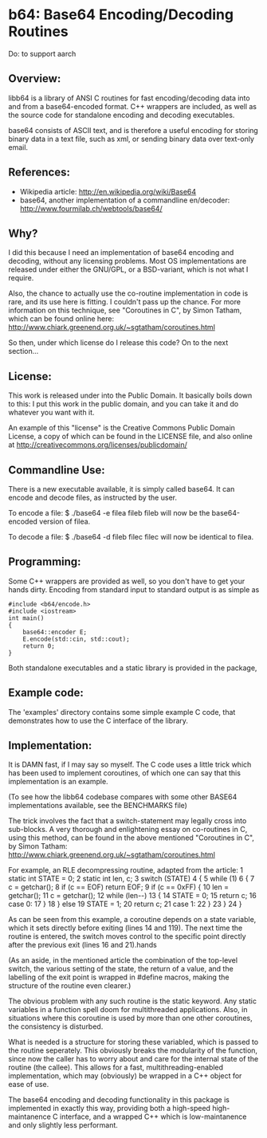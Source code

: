 b64: Base64 Encoding/Decoding Routines
======================================

Do:
to support aarch

Overview:
--------
libb64 is a library of ANSI C routines for fast encoding/decoding data into and
from a base64-encoded format. C++ wrappers are included, as well as the source
code for standalone encoding and decoding executables.

base64 consists of ASCII text, and is therefore a useful encoding for storing 
binary data in a text file, such as xml, or sending binary data over text-only
email.

References:
----------
* Wikipedia article:
	http://en.wikipedia.org/wiki/Base64
* base64, another implementation of a commandline en/decoder:
	http://www.fourmilab.ch/webtools/base64/

Why?
---
I did this because I need an implementation of base64 encoding and decoding,
without any licensing problems. Most OS implementations are released under
either the GNU/GPL, or a BSD-variant, which is not what I require.

Also, the chance to actually use the co-routine implementation in code is rare,
and its use here is fitting. I couldn't pass up the chance.
For more information on this technique, see "Coroutines in C", by Simon Tatham,
which can be found online here: 
http://www.chiark.greenend.org.uk/~sgtatham/coroutines.html

So then, under which license do I release this code? On to the next section...

License:
-------
This work is released under into the Public Domain.
It basically boils down to this: I put this work in the public domain, and you
can take it and do whatever you want with it.

An example of this "license" is the Creative Commons Public Domain License, a
copy of which can be found in the LICENSE file, and also online at
http://creativecommons.org/licenses/publicdomain/

Commandline Use:
---------------
There is a new executable available, it is simply called base64.
It can encode and decode files, as instructed by the user.

To encode a file:
$ ./base64 -e filea fileb
fileb will now be the base64-encoded version of filea.

To decode a file:
$ ./base64 -d fileb filec
filec will now be identical to filea.

Programming:
-----------
Some C++ wrappers are provided as well, so you don't have to get your hands
dirty. Encoding from standard input to standard output is as simple as

	#include <b64/encode.h>
	#include <iostream>
	int main()
	{
		base64::encoder E;
		E.encode(std::cin, std::cout);
		return 0;
	}

Both standalone executables and a static library is provided in the package,

Example code:
------------
The 'examples' directory contains some simple example C code, that demonstrates
how to use the C interface of the library.

Implementation:
--------------
It is DAMN fast, if I may say so myself. The C code uses a little trick which
has been used to implement coroutines, of which one can say that this
implementation is an example.

(To see how the libb64 codebase compares with some other BASE64 implementations
available, see the BENCHMARKS file)

The trick involves the fact that a switch-statement may legally cross into
sub-blocks. A very thorough and enlightening essay on co-routines in C, using
this method, can be found in the above mentioned "Coroutines in C", by Simon
Tatham: http://www.chiark.greenend.org.uk/~sgtatham/coroutines.html

For example, an RLE decompressing routine, adapted from the article:
1	static int STATE = 0;
2	static int len, c;
3	switch (STATE)
4	{
5		while (1)
6		{
7			c = getchar();
8			if (c == EOF) return EOF;
9			if (c == 0xFF) {
10				len = getchar();
11				c = getchar();
12				while (len--)
13				{
14					STATE = 0;
15					return c;
16	case 0:
17				}
18			} else
19				STATE = 1;
20				return c;
21	case 1:
22			}
23		}
24	}

As can be seen from this example, a coroutine depends on a state variable,
which it sets directly before exiting (lines 14 and 119). The next time the
routine is entered, the switch moves control to the specific point directly
after the previous exit (lines 16 and 21).hands

(As an aside, in the mentioned article the combination of the top-level switch,
the various setting of the state, the return of a value, and the labelling of
the exit point is wrapped in #define macros, making the structure of the
routine even clearer.)

The obvious problem with any such routine is the static keyword.
Any static variables in a function spell doom for multithreaded applications.
Also, in situations where this coroutine is used by more than one other
coroutines, the consistency is disturbed.

What is needed is a structure for storing these variabled, which is passed to
the routine seperately. This obviously breaks the modularity of the function,
since now the caller has to worry about and care for the internal state of the
routine (the callee). This allows for a fast, multithreading-enabled
implementation, which may (obviously) be wrapped in a C++ object for ease of
use.

The base64 encoding and decoding functionality in this package is implemented
in exactly this way, providing both a high-speed high-maintanence C interface,
and a wrapped C++ which is low-maintanence and only slightly less performant.
